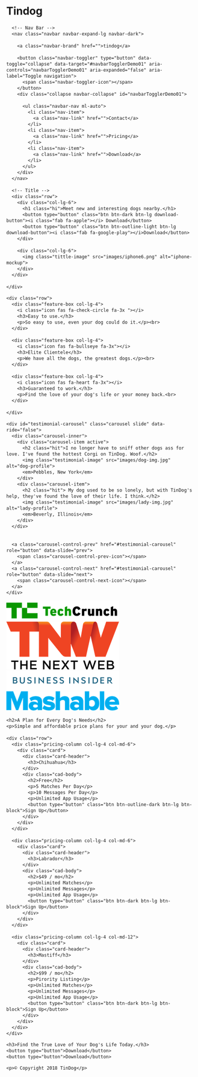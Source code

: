 # Tindog<!DOCTYPE html>
<html>

<head>
  <meta charset="utf-8">
  <title>TinDog</title>
  <link rel="stylesheet" href="css/styles.css">
  <link rel="stylesheet" href="https://maxcdn.bootstrapcdn.com/bootstrap/4.0.0/css/bootstrap.min.css" integrity="sha384-Gn5384xqQ1aoWXA+058RXPxPg6fy4IWvTNh0E263XmFcJlSAwiGgFAW/dAiS6JXm" crossorigin="anonymous">
  <script src="https://code.jquery.com/jquery-3.2.1.slim.min.js" integrity="sha384-KJ3o2DKtIkvYIK3UENzmM7KCkRr/rE9/Qpg6aAZGJwFDMVNA/GpGFF93hXpG5KkN" crossorigin="anonymous"></script>
  <script src="https://cdnjs.cloudflare.com/ajax/libs/popper.js/1.12.9/umd/popper.min.js" integrity="sha384-ApNbgh9B+Y1QKtv3Rn7W3mgPxhU9K/ScQsAP7hUibX39j7fakFPskvXusvfa0b4Q" crossorigin="anonymous"></script>
  <script src="https://maxcdn.bootstrapcdn.com/bootstrap/4.0.0/js/bootstrap.min.js" integrity="sha384-JZR6Spejh4U02d8jOt6vLEHfe/JQGiRRSQQxSfFWpi1MquVdAyjUar5+76PVCmYl" crossorigin="anonymous"></script>
  <link rel="preconnect" href="https://fonts.googleapis.com">
  <link rel="preconnect" href="https://fonts.gstatic.com" crossorigin>
  <link href="https://fonts.googleapis.com/css2?family=Montserrat:wght@100;400;900&family=Ubuntu:wght@300;400;500&display=swap" rel="stylesheet">
  <script defer src="https://use.fontawesome.com/releases/v5.0.7/js/all.js"></script>
</head>

<body>
  <section id="title">
    <div class="container-fluid">

      <!-- Nav Bar -->
      <nav class="navbar navbar-expand-lg navbar-dark">

        <a class="navbar-brand" href="">tindog</a>

        <button class="navbar-toggler" type="button" data-toggle="collapse" data-target="#navbarTogglerDemo01" aria-controls="navbarTogglerDemo01" aria-expanded="false" aria-label="Toggle navigation">
          <span class="navbar-toggler-icon"></span>
        </button>
        <div class="collapse navbar-collapse" id="navbarTogglerDemo01">

          <ul class="navbar-nav ml-auto">
            <li class="nav-item">
              <a class="nav-link" href="">Contact</a>
            </li>
            <li class="nav-item">
              <a class="nav-link" href="">Pricing</a>
            </li>
            <li class="nav-item">
              <a class="nav-link" href="">Download</a>
            </li>
          </ul>
        </div>
      </nav>

      <!-- Title -->
      <div class="row">
        <div class="col-lg-6">
          <h1 class="hi">Meet new and interesting dogs nearby.</h1>
          <button type="button" class="btn btn-dark btn-lg download-button"><i class="fab fa-apple"></i> Download</button>
          <button type="button" class="btn btn-outline-light btn-lg download-button"><i class="fab fa-google-play"></i>Download</button>
        </div>

        <div class="col-lg-6">
          <img class="tittle-image" src="images/iphone6.png" alt="iphone-mockup">
        </div>
      </div>

    </div>
  </section>

  <!-- Features -->
  <section id="features">

    <div class="row">
      <div class="feature-box col-lg-4">
        <i class="icon fas fa-check-circle fa-3x "></i>
        <h3>Easy to use.</h3>
        <p>So easy to use, even your dog could do it.</p><br>
      </div>

      <div class="feature-box col-lg-4">
        <i class="icon fas fa-bullseye fa-3x"></i>
        <h3>Elite Clientele</h3>
        <p>We have all the dogs, the greatest dogs.</p><br>
      </div>

      <div class="feature-box col-lg-4">
        <i class="icon fas fa-heart fa-3x"></i>
        <h3>Guaranteed to work.</h3>
        <p>Find the love of your dog's life or your money back.<br>
      </div>

    </div>
  </section>

  <!-- Testimonials -->
  <section id="testimonials">

    <div id="testimonial-carousel" class="carousel slide" data-ride="false">
      <div class="carousel-inner">
        <div class="carousel-item active">
          <h2 class="hit">I no longer have to sniff other dogs ass for love. I've found the hottest Corgi on TinDog. Woof.</h2>
          <img class="testimonial-image" src="images/dog-img.jpg" alt="dog-profile">
          <em>Pebbles, New York</em>
        </div>
        <div class="carousel-item">
          <h2 class="hit"> My dog used to be so lonely, but with TinDog's help, they've found the love of their life. I think.</h2>
          <img class="testimonial-image" src="images/lady-img.jpg" alt="lady-profile">
          <em>Beverly, Illinois</em>
        </div>
      </div>


      <a class="carousel-control-prev" href="#testimonial-carousel" role="button" data-slide="prev">
        <span class="carousel-control-prev-icon"></span>
      </a>
      <a class="carousel-control-next" href="#testimonial-carousel" role="button" data-slide="next">
        <span class="carousel-control-next-icon"></span>
      </a>
    </div>
  </section>


  <!-- Press -->

  <section id="press">
    <img class="press-logo" src="images/techcrunch.png" alt="tc-logo">
    <img class="press-logo" src="images/tnw.png" alt="tnw-logo">
    <img class="press-logo" src="images/bizinsider.png" alt="biz-insider-logo">
    <img class="press-logo" src="images/mashable.png" alt="mashable-logo">

  </section>


  <!-- Pricing -->



  <section id="pricing">

    <h2>A Plan for Every Dog's Needs</h2>
    <p>Simple and affordable price plans for your and your dog.</p>

    <div class="row">
      <div class="pricing-column col-lg-4 col-md-6">
        <div class="card">
          <div class="card-header">
            <h3>Chihuahua</h3>
          </div>
          <div class="cad-body">
            <h2>Free</h2>
            <p>5 Matches Per Day</p>
            <p>10 Messages Per Day</p>
            <p>Unlimited App Usage</p>
            <button type="button" class="btn btn-outline-dark btn-lg btn-block">Sign Up</button>
          </div>
        </div>
      </div>

      <div class="pricing-column col-lg-4 col-md-6">
        <div class="card">
          <div class="card-header">
            <h3>Labrador</h3>
          </div>
          <div class="cad-body">
            <h2>$49 / mo</h2>
            <p>Unlimited Matches</p>
            <p>Unlimited Messages</p>
            <p>Unlimited App Usage</p>
            <button type="button" class="btn btn-dark btn-lg btn-block">Sign Up</button>
          </div>
        </div>
      </div>

      <div class="pricing-column col-lg-4 col-md-12">
        <div class="card">
          <div class="card-header">
            <h3>Mastiff</h3>
          </div>
          <div class="cad-body">
            <h2>$99 / mo</h2>
            <p>Pirority Listing</p>
            <p>Unlimited Matches</p>
            <p>Unlimited Messages</p>
            <p>Unlimited App Usage</p>
            <button type="button" class="btn btn-dark btn-lg btn-block">Sign Up</button>
          </div>
        </div>
      </div>
    </div>
  </section>


  <!-- Call to Action -->

  <section id="cta">

    <h3>Find the True Love of Your Dog's Life Today.</h3>
    <button type="button">Download</button>
    <button type="button">Download</button>

  </section>


  <!-- Footer -->

  <footer id="footer">

    <p>© Copyright 2018 TinDog</p>

  </footer>


</body>

</html>
